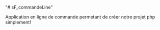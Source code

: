 "# sF_commandeLine" 

Application en ligne de commande permetant de créer notre projet php simplement!
